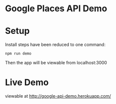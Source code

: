 # Google Places API Demo

# Setup
Install steps have been reduced to one command:
```
npm run demo
```
Then the app will be viewable from localhost:3000

# Live Demo
viewable at http://google-api-demo.herokuapp.com/

